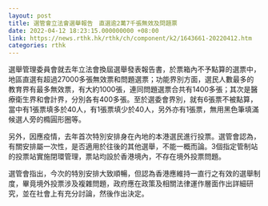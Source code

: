 ```yaml
---
layout: post
title: 選管會立法會選舉報告　直選逾2萬7千張無效及問題票
date: 2022-04-12 18:23:15.000000000 +08:00
link: https://news.rthk.hk/rthk/ch/component/k2/1643661-20220412.htm
categories: rthk
---
```


選舉管理委員會就去年立法會換屆選舉發表報告書，於票箱內不予點算的選票中，地區直選有超過27000多張無效票和問題選票；功能界別方面，選民人數最多的教育界有最多無效票，有大約1000張，連同問題選票合共有1400多張；其次是醫療衛生界和會計界，分別各有400多張。至於選委會界別，就有6張票不被點算，當中有1張票填多於40人，有1張票填少於40人，另外亦有1張票，無用黑色筆填滿候選人旁的橢圓形圈等。

另外，因應疫情，去年首次特別安排身在內地的本港選民進行投票。選管會認為，有關安排屬一次性，是否適用於往後的其他選舉，不能一概而論。3個指定管制站的投票站實施閉環管理，票站均設於香港境內，不存在境外投票問題。

選管會指出，今次的特別安排大致順暢，但認為香港應維持一直行之有效的選舉制度，畢竟境外投票涉及複雜問題，政府應在政策及相關法律運作層面作出詳細研究，並在社會上有充分討論，然後作出決定。
